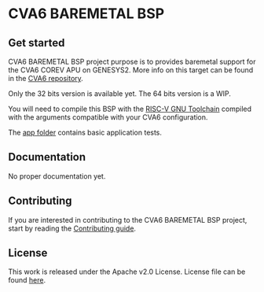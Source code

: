 # CVA6 BAREMETAL BSP

## Get started

CVA6 BAREMETAL BSP project purpose is to provides baremetal support for the CVA6 COREV APU on GENESYS2. More info on this target can be found in the [CVA6 repository](https://github.com/openhwgroup/cva6).

Only the 32 bits version is available yet. The 64 bits version is a WIP.

You will need to compile this BSP with the [RISC-V GNU Toolchain](https://github.com/riscv-collab/riscv-gnu-toolchain) compiled with the arguments compatible with your CVA6 configuration.

The [app folder](/app) contains basic application tests.

## Documentation

No proper documentation yet.

## Contributing

If you are interested in contributing to the CVA6 BAREMETAL BSP project, start by reading the [Contributing guide](/CONTRIBUTING.md).

## License

This work is released under the Apache v2.0 License.
License file can be found [here](/LICENSE).

